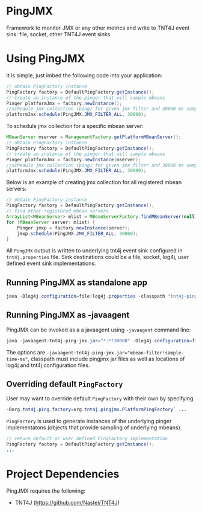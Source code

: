 # PingJMX
Framework to monitor JMX or any other metrics and write to TNT4J event sink: file, socket, other TNT4J event sinks.

# Using PingJMX
It is simple, just imbed the following code into your application:
```java
// obtain PingFactory instance
PingFactory factory = DefaultPingFactory.getInstance();
// create an instance of the pinger that will sample mbeans
Pinger platformJmx = factory.newInstance();
//schedule jmx collection (ping) for given jmx filter and 30000 ms sampling period
platformJmx.schedule(PingJMX.JMX_FILTER_ALL, 30000);
```
To schedule jmx collection for a specific mbean server:
```java
MBeanServer mserver = ManagementFactory.getPlatformMBeanServer();
// obtain PingFactory instance
PingFactory factory = DefaultPingFactory.getInstance();
// create an instance of the pinger that will sample mbeans
Pinger platformJmx = factory.newInstance(mserver);
//schedule jmx collection (ping) for given jmx filter and 30000 ms sampling period
platformJmx.schedule(PingJMX.JMX_FILTER_ALL, 30000);
```
Below is an example of creating jmx collection for all registered mbean servers:
```java
// obtain PingFactory instance
PingFactory factory = DefaultPingFactory.getInstance();
// find other registered mbean servers
ArrayList<MBeanServer> mlist = MBeanServerFactory.findMBeanServer(null);
for (MBeanServer server: mlist) {
	Pinger jmxp = factory.newInstance(server);
	jmxp.schedule(PingJMX.JMX_FILTER_ALL, 30000);
}
```
All `PingJMX` output is written to underlying tnt4j event sink configured in `tnt4j.properties` file. Sink destinations could be a file, socket, log4j, user defined event sink implementations.

## Running PingJMX as standalone app
```java
java -Dlog4j.configuration=file:log4j.properties -classpath "tnt4j-ping-jmx.jar;lib/tnt4j-api-final-all.jar" org.tnt4j.pingjmx.PingAgent "*:*" 10000 
```

## Running PingJMX as -javaagent
PingJMX can be invoked as a a javaagent using `-javaagent` command line:
```java
java -javaagent:tnt4j-ping-jmx.jar="*:*!30000" -Dlog4j.configuration=file:log4j.properties -Dtnt4j.config=tnt4j.properties -classpath "tnt4j-ping-jmx.jar;lib/tnt4j-api-final-all.jar" your.class.name your-args
```
The options are `-javaagent:tnt4j-ping-jmx.jar="mbean-filter!sample-time-ms"`, classpath must include pingjmx jar files as well as locations of log4j and tnt4j configuration files.

## Overriding default `PingFactory`
User may want to override default `PingFactory` with their own by specifying 
```java
-Dorg.tnt4j.ping.factory=org.tnt4j.pingjmx.PlatformPingFactory` ...
```
`PingFactory` is used to generate instances of the underlying pinger implementatons (objects that provide sampling of underlying mbeans).
```java
// return default or user defined PingFactory implementation
PingFactory factory = DefaultPingFactory.getInstance();
...
```

# Project Dependencies
PingJMX requires the following:
* TNT4J (https://github.com/Nastel/TNT4J)
